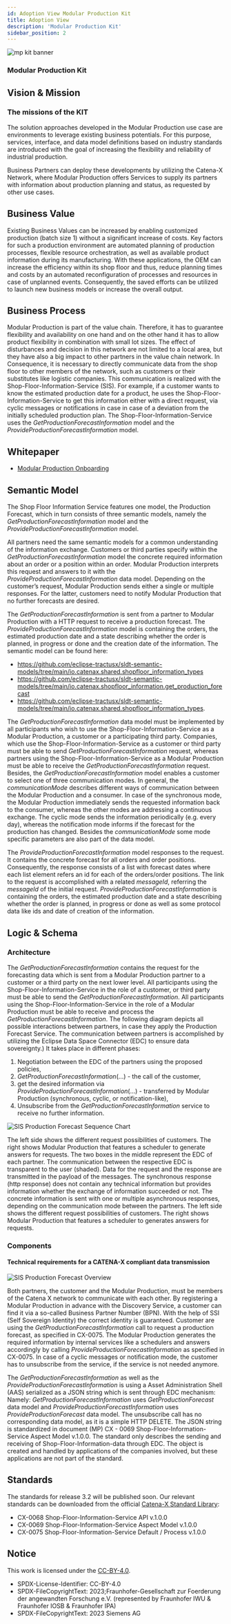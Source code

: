 ```yaml
---
id: Adoption View Modular Production Kit
title: Adoption View
description: 'Modular Production Kit'
sidebar_position: 2
---
```


![mp kit banner](@site/static/img/MPKitIcon.png)

### Modular Production Kit

## Vision & Mission

### The missions of the KIT

The solution approaches developed in the Modular Production use case are environments to leverage existing business potentials. For this purpose, services, interface, and data model definitions based on industry standards are introduced with the goal of increasing the flexibility and reliability of industrial production.

Business Partners can deploy these developments by utilizing the Catena-X Network, where Modular Production offers Services to supply its partners with information about production planning and status, as requested by other use cases.

## Business Value

Existing Business Values can be increased by enabling customized production (batch size 1) without a significant increase of costs. Key factors for such a production environment are automated planning of production processes, flexible resource orchestration, as well as available product information during its manufacturing. With these applications, the OEM can increase the efficiency within its shop floor and thus, reduce planning times and costs by an automated reconfiguration of processes and resources in case of unplanned events. Consequently, the saved efforts can be utilized to launch new business models or increase the overall output.

## Business Process

Modular Production is part of the value chain. Therefore, it has to guarantee flexibility and availability on one hand and on the other hand it has to allow product flexibility in combination with small lot sizes. The effect of disturbances and decision in this network are not limited to a local area, but they have also a big impact to other partners in the value chain network. In Consequence, it is necessary to directly communicate data from the shop floor to other members of the network, such as customers or their substitutes like logistic companies. This communication is realized with the Shop-Floor-Information-Service (SIS). For example, if a customer wants to know the estimated production date for a product, he uses the Shop-Floor-Information-Service to get this information either with a direct request, via cyclic messages or notifications in case in case of a deviation from the initially scheduled production plan. The Shop-Floor-Information-Service uses the *GetProductionForecastInformation* model and the *ProvideProductionForecastInformation* model.

## Whitepaper

- [Modular Production Onboarding](res/modular-production-onboarding.pdf)

## Semantic Model

The Shop Floor Information Service features one model, the Production Forecast, which in turn consists of three semantic models, namely the *GetProductionForecastInformation* model and the *ProvideProductionForecastInformation* model.

All partners need the same semantic models for a common understanding of the information exchange. Customers or third parties specify within the *GetProductionForecastInformation* model the concrete required information about an order or a position within an order. Modular Production interprets this request and answers to it with the *ProvideProductionForecastInformation* data model. Depending on the customer’s request, Modular Production sends either a single or multiple responses. For the latter, customers need to notify Modular Production that no further forecasts are desired.

The *GetProductionForecastInformation* is sent from a partner to Modular Production with a HTTP request to receive a production forecast. The *ProvideProductionForecastInformation* model is containing the orders, the estimated production date and a state describing whether the order is planned, in progress or done and the creation date of the information. The semantic model can be found here:

- <https://github.com/eclipse-tractusx/sldt-semantic-models/tree/main/io.catenax.shared.shopfloor_information_types>
- <https://github.com/eclipse-tractusx/sldt-semantic-models/tree/main/io.catenax.shopfloor_information.get_production_forecast>
- <https://github.com/eclipse-tractusx/sldt-semantic-models/tree/main/io.catenax.shared.shopfloor_information_types>.

The *GetProductionForecastInformation* data model must be implemented by all participants who wish to use the Shop-Floor-Information-Service as a Modular Production, a customer or a participating third party. Companies, which use the Shop-Floor-Information-Service as a customer or third party must be able to send *GetProductionForecastInformation* request, whereas partners using the Shop-Floor-Information-Service as a Modular Production must be able to receive the *GetProductionForecastInformation* request. Besides, the *GetProductionForecastInformation* model enables a customer to select one of three communication modes. In general, the *communicationMode* describes different ways of communication between the Modular Production and a consumer. In case of the synchronous mode, the Modular Production immediately sends the requested information back to the consumer, whereas the other modes are addressing a continuous exchange.  The cyclic mode sends the information periodically (e.g. every day), whereas the notification mode informs if the forecast for the production has changed. Besides the *communicationMode* some mode specific parameters are also part of the data model.

The *ProvideProductionForecastInformation* model responses to the request. It contains the concrete forecast for all orders and order positions. Consequently, the response consists of a list with forecast dates where each list element refers an id for each of the orders/order positions.  The link to the request is accomplished with a related *messageId*, referring the *messageId* of the initial request. *ProvideProductionForecastInformation* is containing the orders, the estimated production date and a state describing whether the order is planned, in progress or done as well as some protocol data like ids and date of creation of the information.

## Logic & Schema

### Architecture

The *GetProductionForecastInformation* contains the request for the forecasting data which is sent from a Modular Production partner to a customer or a third party on the next lower level. All participants using the Shop-Floor-Information-Service in the role of a customer, or third party must be able to send the *GetProductionForecastInformation*. All participants using the Shop-Floor-Information-Service in the role of a Modular Production must be able to receive and process the *GetProductionForecastInformation*.
The following diagram depicts all possible interactions between partners, in case they apply the Production Forecast Service. The communication between partners is accomplished by utilizing the Eclipse Data Space Connector (EDC) to ensure data sovereignty.) It takes place in different phases:

1. Negotiation between the EDC of the partners using the proposed policies,
2. *GetProductionForecastInformation*(...) - the call of the customer,
3. get the desired information via *ProvideProductionForecastInformation*(...) - transferred by Modular Production (synchronous, cyclic, or notification-like),
4. Unsubscribe from the *GetProductionForecastInformation* service to receive no further information.

![SIS Production Forecast Sequence Chart](res/SIS_ProduktionForecast_SequenceChart.svg)

The left side shows the different request possibilities of customers. The right shows Modular Production that features a scheduler to generate answers for requests. The two boxes in the middle represent the EDC of each partner. The communication between the respective EDC is transparent to the user (shaded). Data for the request and the response are transmitted in the payload of the messages. The synchronous response (http response) does not contain any technical information but provides information whether the exchange of information succeeded or not. The concrete information is sent with one or multiple asynchronous responses, depending on the communication mode between the partners. The left side shows the different request possibilities of customers. The right shows Modular Production that features a scheduler to generates answers for requests.

### Components

#### Technical requirements for a CATENA-X compliant data transmission

![SIS Production Forecast Overview](res/SIS_ProduktionForecast_Overview.svg)

Both partners, the customer and the Modular Production, must be members of the Catena X network to communicate with each other. By registering a Modular Production in advance with the Discovery Service, a customer can find it via a so-called Business Partner Number (BPN). With the help of SSI (Self Sovereign Identity) the correct identity is guaranteed. Customer are using the *GetProductionForecastInformation* call to request a production forecast, as specified in CX-0075. The Modular Production generates the required information by internal services like a schedulers and answers accordingly by calling *ProvideProductionForecastInformation* as specified in CX-0075. In case of a cyclic messages or notification mode, the customer has to unsubscribe from the service, if the service is not needed anymore.

The *GetProductionForecastInformation* as well as the *ProvideProductionForecastInformation* is using a Asset Administration Shell (AAS) serialized as a JSON string which is sent through EDC mechanism: Namely: *GetProductionForecastInformation* uses *GetProductionForecast* data model and *ProvideProductionForecastInformation* uses *ProvideProductionForecast* data model.  The unsubscribe call has no corresponding data model, as it is a simple HTTP DELETE. The JSON string is standardized in document (MP) CX - 0069 Shop-Floor-Information-Service Aspect Model v.1.0.0. The standard only describes the sending and receiving of Shop-Floor-Information-data through EDC. The object is created and handled by applications of the companies involved, but these applications are not part of the standard.

## Standards

The standards for release 3.2 will be published soon. Our relevant standards can be downloaded from the official [Catena-X Standard Library](https://catena-x.net/de/standard-library):

- CX-0068 Shop-Floor-Information-Service API v.1.0.0
- CX-0069 Shop-Floor-Information-Service Aspect Model v.1.0.0
- CX-0075 Shop-Floor-Information-Service Default / Process v.1.0.0

## Notice

This work is licensed under the [CC-BY-4.0](https://creativecommons.org/licenses/by/4.0/legalcode).

- SPDX-License-Identifier: CC-BY-4.0
- SPDX-FileCopyrightText: 2023;Fraunhofer-Gesellschaft zur Foerderung der angewandten Forschung e.V. (represented by Fraunhofer IWU & Fraunhofer IOSB & Fraunhofer IPA)
- SPDX-FileCopyrightText: 2023 Siemens AG
